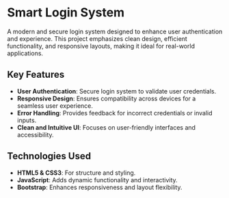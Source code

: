 # Smart Login System

A modern and secure login system designed to enhance user authentication and experience. This project emphasizes clean design, efficient functionality, and responsive layouts, making it ideal for real-world applications.

## Key Features

- **User Authentication**: Secure login system to validate user credentials.
- **Responsive Design**: Ensures compatibility across devices for a seamless user experience.
- **Error Handling**: Provides feedback for incorrect credentials or invalid inputs.
- **Clean and Intuitive UI**: Focuses on user-friendly interfaces and accessibility.

## Technologies Used

- **HTML5 & CSS3**: For structure and styling.
- **JavaScript**: Adds dynamic functionality and interactivity.
- **Bootstrap**: Enhances responsiveness and layout flexibility.
